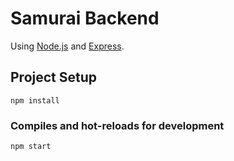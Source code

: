 # Samurai Backend
Using [Node.js](https://nodejs.org/) and [Express](https://expressjs.com).
## Project Setup
```
npm install
```
### Compiles and hot-reloads for development
```
npm start
```
